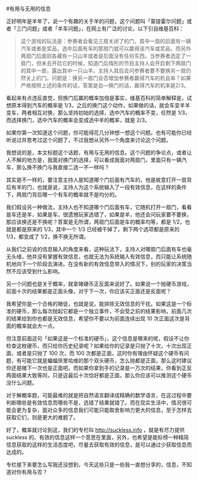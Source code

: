 #有用与无用的信息

<!-- cover: true -->
<!-- description: 正好明年是羊年了，说一个有趣的关于羊的问题，这个问题叫「蒙提霍尔问题」或者「三门问题」或者「羊车问题」…… -->
<!-- date: 2014-12-30 -->

正好明年是羊年了，说一个有趣的关于羊的问题，这个问题叫「蒙提霍尔问题」或者「三门问题」或者「羊车问题」，在网上有广泛的讨论，以下引自维基百科：

> 这个游戏的玩法是：参赛者会看见三扇关闭了的门，其中一扇的后面有一辆汽车或者是奖品，选中后面有车的那扇门就可以赢得该汽车或奖品，而另外两扇门后面则各藏有一只山羊或者是后面没有任何东西。当参赛者选定了一扇门，但未去开启它的时候，知道门后情形的节目主持人会开启剩下两扇门的其中一扇，露出其中一只山羊。主持人其后会问参赛者要不要换另一扇仍然关上的门。问题是：换另一扇门会否增加参赛者赢得汽车的机会率？如果严格按照上述的条件的话，答案是会—换门的话，赢得汽车的机率是2/3。

看起来有点违反直觉，但换门后赢的概率加倍是事实，维基百科的简单解释是，试想原本得到汽车的概率是 1/3，之后的换门这个动作，如果做的话，就会车变羊羊变车，两者相互对换，那么坚持初始的选择，选中汽车的概率不变，任然是 1/3，而选择换门，选中汽车的概率会变成选中羊的概率，就是 2/3。

如果你第一次知道这个问题，你可能得花几分钟想一想这个问题。也有可能你已经听说过并思考过这个问题了，不过我想从另外一个角度来讨论这个问题。

我想说的是，本文标题这个话题，有用与无用的信息。这个问题的争论点，或者让人不解的地方是，我面对换门的选择，可以看成我面对两扇门，里面只有一辆汽车，那么换不换门与我直接二选一不一样吗？

其实是不一样的，要注意主持人是知道哪个门后面有汽车的，他是故意打开一扇背后有羊的门，也就是说，主持人为这个系统输入了一段有效信息，在这样的条件下，两扇门背后哪一个有车的概率就不是均分的。

我们假设另一种做法，主持人也不知道哪个门后面有车，它随机打开一扇门，看看是车还是羊，如果是车，很遗憾玩家选错了，如果是羊，他还会问玩家要不要换，那应该换还是不换呢？答案是无所谓，两扇门后面是车的概率均等，都是 1/2，也就是都是原来的 1/3，其中一个 1/3 已经被干掉了，剩下两个选项都是原来的 1/3，都变成了 1/2，换不换无所谓。

从我们之前说的信息输入的角度来看，这种玩法下，主持人对哪扇门后面有车也毫无头绪，他并没有掌握有效信息，也就无法为系统输入有效信息，而只能让系统随机地向下一个阶段去演进。在没有新的有效信息带入的情况下，别的玩家的决策当然不应该受到什么影响。

另一个问题也是关于概率，就拿赌硬币正反面来说好了。如果说一个抛硬币游戏，前面十次的结果都是正面头像，对于下一次，你应该买正面还是反面呢？

我希望你是一个合格的赌徒，也就是说，能排除无效信息的干扰。如果这是一个标准的硬币，那么每次抛起它都是一个独立事件，不会受之前的结果影响，前面几次的结果给到你也都是无效信息，希望你不要以为前面连续出现 10 次正面这次是背面的概率就会大一点。

但注意前面这句「如果这是一个标准的硬币」，这个信息是哪来的呢，假设不让你检查这枚硬币，而只给你历史纪录呢？如果给你的记录是只抛了十次，十次出现正面，或者是只抛了 100 次，而 100 次都是正面，这时你有理由怀疑这个硬币有问题，有可能它就是蝙蝠侠里哈维的那个双头硬币，怎么抛都是正面，那么这时建议你还是赌下一次也是正面吧。而如果你拿到手的记录是一万次的结果，你看到正反两面结果大致等同，只是这最后十次恰好都是正面，那么你应该可以推测这个硬币没什么问题。

对于解概率题，可能最难的就是把自然语言翻译成精确的数学语言，在这过程中要判断哪些是有效信息而哪些不是，选错了结果就错了。而在现实生活中，情况很可能会更为复杂，面对众多的信息我们可能只能取舍影响力更大的信息，至于怎样去获取它们，则是更大的难题了。

好了，概率就讨论到这，我们的专栏叫 http://suckless.info ，就是有尽力提供 suckless 的、有效的信息这样一个意思在里面，另外，也希望是能标榜一种精简信息获取的这样的生活态度吧，尽量去获取有效的信息，是可以通过少获取信息而达成的。

专栏接下来要怎么写我还没想到，今天这些只是一些我一直想分享的，信息，不知道对你有用与否？
